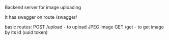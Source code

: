 Backend server for image uploading

It has swagger on route /swagger/

basic routes:
POST /upload - to upload JPEG image
GET /get - to get image by its id (uuid token)
